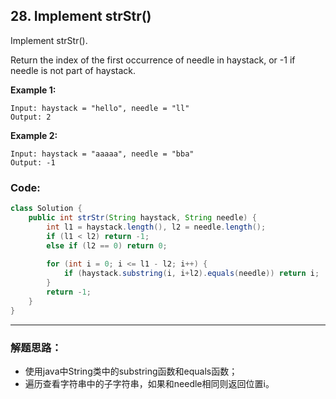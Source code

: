 ## 28. Implement strStr()

Implement strStr().

Return the index of the first occurrence of needle in haystack, or -1 if needle is not part of haystack.

**Example 1:**

```
Input: haystack = "hello", needle = "ll"
Output: 2
```

**Example 2:**

```
Input: haystack = "aaaaa", needle = "bba"
Output: -1
```

### Code:
```java
class Solution {
    public int strStr(String haystack, String needle) {
        int l1 = haystack.length(), l2 = needle.length();
        if (l1 < l2) return -1;
        else if (l2 == 0) return 0;
        
        for (int i = 0; i <= l1 - l2; i++) {
            if (haystack.substring(i, i+l2).equals(needle)) return i;
        }
        return -1;
    }
}
```

***
### 解题思路：
* 使用java中String类中的substring函数和equals函数；
* 遍历查看字符串中的子字符串，如果和needle相同则返回位置i。